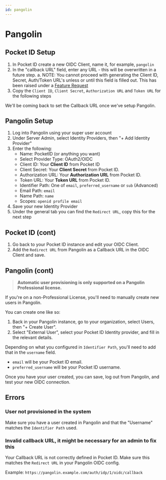 ```yaml
---
id: pangolin
---
```


# Pangolin

## Pocket ID Setup 

1. In Pocket ID create a new OIDC Client, name it, for example, `pangolin`
2. In the "callback URL" field, enter any URL - this will be overwritten in a future step.
	a. NOTE: You cannot proceed with generating the Client ID, Secret, Auth/Token URL's unless or until this field is filled out. This has been raised under a [Feature Request](https://github.com/pocket-id/pocket-id/issues/538)
3. Copy the `Client ID`, `Client Secret`, `Authorization URL` and `Token URL` for the following steps
    
We'll be coming back to set the Callback URL once we've setup Pangolin.

## Pangolin Setup

1. Log into Pangolin using your super user account
2. Under Server Admin, select Identity Providers, then "+ Add Identity Provider"
3. Enter the following:
    - Name: PocketID (or anything you want)
    - Select Provider Type: OAuth2/OIDC
	- Client ID: Your **Client ID** from Pocket ID
    - Client Secret: Your **Client Secret** from Pocket ID.
	- Authorization URL: Your **Authorization URL** from Pocket ID.
	- Token URL: Your **Token URL** from Pocket ID.
    - Identifier Path: One of `email`, `preferred_username` or `sub` (Advanced)
    - Email Path: `email`
    - Name Path: `name`
	- Scopes: `openid profile email`
4. Save your new Identity Provider
5. Under the general tab you can find the `Redirect URL`, copy this for the next step

## Pocket ID (cont)

1. Go back to your Pocket ID instance and edit your OIDC Client.
2. Add the `Redirect URL` from Pangolin as a Callback URL in the OIDC Client and save.


## Pangolin (cont)

> **Automatic user provisioning is only supported on a Pangolin Professional license.**

If you're on a non-Professional License, you'll need to manually create new users in Pangolin.

You can create one like so:

1. Back in your Pangolin instance, go to your organization, select Users, then "+ Create User".
2. Select "External User", select your Pocket ID Identity provider, and fill in the relevant details.

Depending on what you configured in `Identifier Path`, you'll need to add that in the `username` field.

- `email` will be your Pocket ID email.
- `preferred_username` will be your Pocket ID username.

Once you have your user created, you can save, log out from Pangolin, and test your new OIDC connection.

## Errors

### User not provisioned in the system

Make sure you have a user created in Pangolin and that the "Username" matches the `Identifier Path` used.

### Invalid callback URL, it might be necessary for an admin to fix this

Your Callback URL is not correctly defined in Pocket ID. Make sure this matches the `Redirect URL` in your Pangolin OIDC config.

Example: `https://pangolin.example.com/auth/idp/1/oidc/callback`
